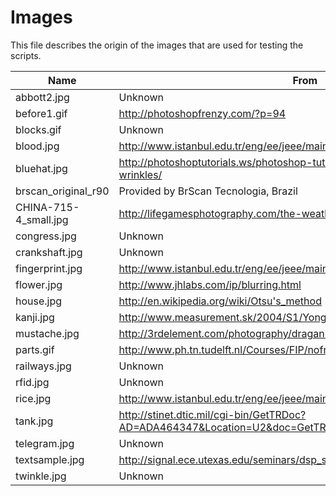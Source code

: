# Images
This file describes the origin of the images that are used for testing the scripts.

Name | From
--- | ---
abbott2.jpg | Unknown
before1.gif | http://photoshopfrenzy.com/?p=94
blocks.gif | Unknown
blood.jpg | http://www.istanbul.edu.tr/eng/ee/jeee/main/pages/issues/is62/62008.pdf
bluehat.jpg | http://photoshoptutorials.ws/photoshop-tutorials/photo-effects/dramatic-wrinkles/
brscan_original_r90 | Provided by BrScan Tecnologia, Brazil
CHINA-715-4_small.jpg | http://lifegamesphotography.com/the-weathered-face-of-a-chinese-man/
congress.jpg | Unknown
crankshaft.jpg | Unknown
fingerprint.jpg | http://www.istanbul.edu.tr/eng/ee/jeee/main/pages/issues/is62/62008.pdf
flower.jpg | http://www.jhlabs.com/ip/blurring.html
house.jpg | http://en.wikipedia.org/wiki/Otsu's_method
kanji.jpg | http://www.measurement.sk/2004/S1/Yong.pdf
mustache.jpg | http://3rdelement.com/photography/dragan-effect/
parts.gif | http://www.ph.tn.tudelft.nl/Courses/FIP/noframes/fip-Segmenta.html
railways.jpg | Unknown
rfid.jpg | Unknown
rice.jpg | http://www.istanbul.edu.tr/eng/ee/jeee/main/pages/issues/is62/62008.pdf
tank.jpg | http://stinet.dtic.mil/cgi-bin/GetTRDoc?AD=ADA464347&Location=U2&doc=GetTRDoc.pdf
telegram.jpg | Unknown
textsample.jpg | http://signal.ece.utexas.edu/seminars/dsp_seminars/01fall/211_seeger_mf.pdf
twinkle.jpg | Unknown
